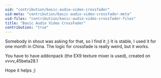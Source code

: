 ```yaml
---
uid: "contribution/basic-audio-video-crossfader"
uid-meta: "contribution/basic-audio-video-crossfader-meta"
uid-files: "contribution/basic-audio-video-crossfader-files"
title: "Basic Audio Video CrossFader"
contribution: "true"
---
```


Somebody in shout was asking for that, so I find it ;)
It is stable, I used it for one month in China.
The logic for crossfade is really weird, but it works.

You have to have addonpack (the EX9 texture mixer is used), created on vvvv_45beta28.1


Hope it helps ;)